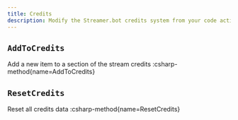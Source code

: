 ```yaml
---
title: Credits
description: Modify the Streamer.bot credits system from your code actions
---
```


## `AddToCredits`
Add a new item to a section of the stream credits
:csharp-method{name=AddToCredits}

## `ResetCredits`
Reset all credits data
:csharp-method{name=ResetCredits}